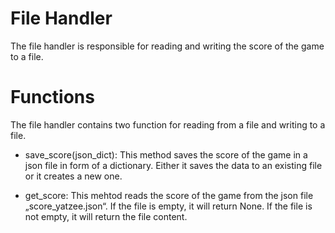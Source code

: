 # File Handler
The file handler is responsible for reading and writing the score of the game to a file.

# Functions
The file handler contains two function for reading from a file and writing to a file.

- save_score(json_dict):
      This method saves the score of the game in a json file in form of a dictionary. 
      Either it saves the data to an existing file or it creates a new one.

- get_score:
      This mehtod reads the score of the game from the json file „score_yatzee.json“. 
      If the file is empty, it will return None. 
      If the file is not empty, it will return the file content.

